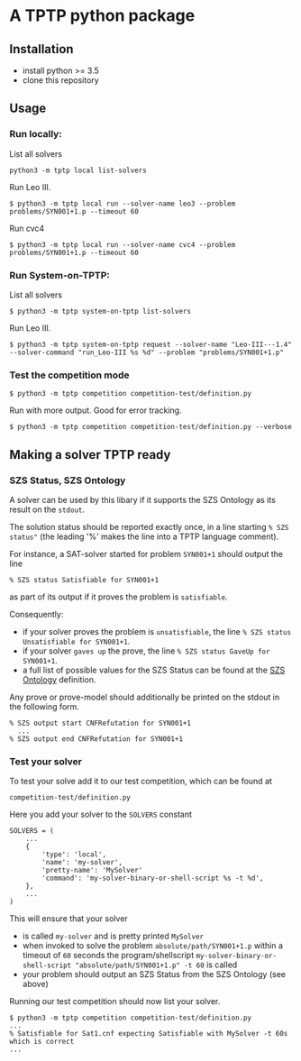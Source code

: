 # A TPTP python package

## Installation
* install python >= 3.5
* clone this repository

## Usage

### Run locally:
List all solvers
```
python3 -m tptp local list-solvers
```

Run Leo III.
```
$ python3 -m tptp local run --solver-name leo3 --problem problems/SYN001+1.p --timeout 60
```

Run cvc4
```
$ python3 -m tptp local run --solver-name cvc4 --problem problems/SYN001+1.p --timeout 60
```

### Run System-on-TPTP:

List all solvers
```
$ python3 -m tptp system-on-tptp list-solvers
```

Run Leo III.
```
$ python3 -m tptp system-on-tptp request --solver-name "Leo-III---1.4" --solver-command "run_Leo-III %s %d" --problem "problems/SYN001+1.p" 
```

### Test the competition mode
```
$ python3 -m tptp competition competition-test/definition.py
```

Run with more output. Good for error tracking.
```
$ python3 -m tptp competition competition-test/definition.py --verbose
```

## Making a solver TPTP ready
### SZS Status, SZS Ontology
A solver can be used by this libary if it supports the SZS Ontology as its result on the ```stdout```.

The solution status should be reported exactly once, in a line starting ```% SZS status"``` (the leading '%' makes the line into a TPTP language comment). 

For instance, a SAT-solver started for problem ```SYN001+1``` should output the line
```
% SZS status Satisfiable for SYN001+1
```
as part of its output if it proves the problem is ```satisfiable```.

Consequently:
* if your solver proves the problem is ```unsatisfiable```, the line ```% SZS status Unsatisfiable for SYN001+1```.
* if your solver ```gaves up``` the prove, the line ```% SZS status GaveUp for SYN001+1```.
* a full list of possible values for the SZS Status can be found at the [SZS Ontology](http://www.tptp.org/cgi-bin/SeeTPTP?Category=Documents&File=SZSOntology) definition.

Any prove or prove-model should additionally be printed on the stdout in the following form.
```
% SZS output start CNFRefutation for SYN001+1
  ...
% SZS output end CNFRefutation for SYN001+1
```

### Test your solver
To test your solve add it to our test competition, which can be found at
```
competition-test/definition.py
```

Here you add your solver to the ```SOLVERS``` constant
```
SOLVERS = (
    ...
    {
        'type': 'local',
        'name': 'my-solver',
        'pretty-name': 'MySolver'
        'command': 'my-solver-binary-or-shell-script %s -t %d',
    },
    ...
)
```

This will ensure that your solver
* is called ```my-solver``` and is pretty printed ```MySolver```
* when invoked to solve the problem ```absolute/path/SYN001+1.p``` within a timeout of ```60``` seconds the
  program/shellscript ```my-solver-binary-or-shell-script "absolute/path/SYN001+1.p" -t 60``` is called
* your problem should output an SZS Status from the SZS Ontology (see above)

Running our test competition should now list your solver.
```
$ python3 -m tptp competition competition-test/definition.py
...
% Satisfiable for Sat1.cnf expecting Satisfiable with MySolver -t 60s which is correct
...
```
